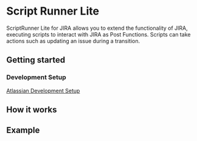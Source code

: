 Script Runner Lite
=======

ScriptRunner Lite for JIRA allows you to extend the functionality of JIRA, executing scripts to interact with JIRA as Post Functions. Scripts can take actions such as updating an issue during a transition.

Getting started
---------------

### Development Setup

[Atlassian Development Setup](https://developer.atlassian.com/static/connect/docs/latest/guides/development-setup.html)

How it works
------------


Example
-------
